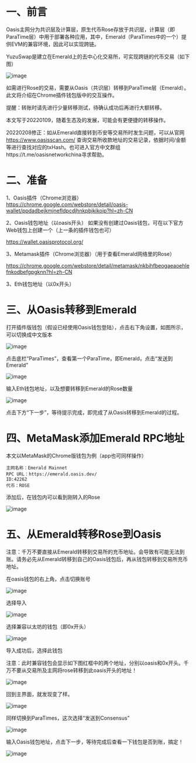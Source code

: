 # 一、前言

Oasis主网分为共识层及计算层，原生代币Rose存放于共识层，计算层（即ParaTime层）中用于部署各种应用，其中，Emerald（ParaTimes中的一个）提供EVM的兼容环境，因此可以实现跨链。

YuzuSwap是建立在Emerald上的去中心化交易所，可实现跨链的代币交易（如下图）

![image](./emerald_rose_1.png)

如需进行Rose的交易，需要从Oasis（共识层）转移到ParaTime层（Emerald）。此文将介绍在Chrome插件钱包版中的交互操作。

提醒：转账时请先进行少量转移测试，待确认成功后再进行大额转移。

本文写于20220109，随着生态及的发展，可能会有更便捷的转移操作。

20220208修正：如从Emerald直接转到币安等交易所时发生问题，可以从官网 https://www.oasisscan.com/ 查询交易所收款地址的交易记录，依据时间/金额等进行查找对应的txHash。也可进入官方中文群组https://t.me/oasisnetworkchina寻求帮助。

# 二、准备

1、Oasis插件（Chrome浏览器）https://chrome.google.com/webstore/detail/oasis-wallet/ppdadbejkmjnefldpcdjhnkpbjkikoip?hl=zh-CN

2、Oasis钱包地址（以oasis开头）
如果没有创建过Oasis钱包，可在以下官方Web钱包上创建一个（上一条的插件钱包也可）

https://wallet.oasisprotocol.org/

3、Metamask插件（Chrome浏览器）（用于查看Emerald网络里的Rose）

https://chrome.google.com/webstore/detail/metamask/nkbihfbeogaeaoehlefnkodbefgpgknn?hl=zh-CN

3、Eth钱包地址（以0x开头）

# 三、从Oasis转移到Emerald

打开插件版钱包（假设已经使用Oasis钱包登陆），点击右下角设置，如图所示，可以切换成中文版本

![image](./emerald_rose_2.png)

点击底栏“ParaTimes”，查看第一个ParaTime，即Emerald，点击“发送到Emerald”

![image](./emerald_rose_3.png)

输入Eth钱包地址，以及想要转移到Emerald的Rose数量

![image](./emerald_rose_4.png)

点击下方“下一步”，等待提示完成，即完成了从Oasis转移到Emerald的过程。

# 四、MetaMask添加Emerald RPC地址

本文以MetaMask的Chrome版钱包为例（app也可同样操作）

```
主网名称：Emerald Mainnet
RPC URL：https://emerald.oasis.dev/
ID:42262
代币：ROSE
```

添加后，在钱包内可以看到刚转入的Rose

![image](./emerald_rose_5.png)

# 五、从Emerald转移Rose到Oasis

注意：千万不要直接从Emerald转移到交易所的充币地址。会导致有可能无法到账。请务必先从Emerald转移到自己的Oasis钱包后，再从钱包转移到交易所充币地址。

在oasis钱包的右上角，点击切换账号

![image](./emerald_rose_6.png)

选择导入

![image](./emerald_rose_7.png)

选择兼容以太坊的钱包（即0x开头）

![image](./emerald_rose_8.png)

导入成功后，选择此钱包

注意：此时兼容钱包会显示如下图红框中的两个地址，分别以oasis和0x开头。千万不要从交易所及主网将rose转移到此oasis开头的地址！

![image](./emerald_rose_9.png)

回到主界面，就发现变了样。

![image](./emerald_rose_10.png)

同样切换到ParaTimes，这次选择“发送到Consensus”

![image](./emerald_rose_11.png)

输入Oasis钱包地址，点击下一步，等待完成后查看一下钱包是否到账，搞定！

![image](./emerald_rose_12.png)

